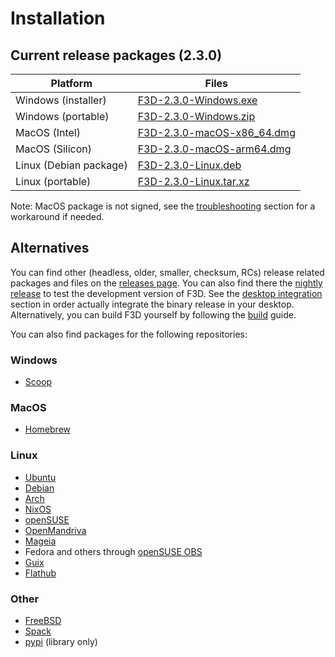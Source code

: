 # Installation

## Current release packages (2.3.0)

| Platform | Files |
| -------- | ----- |
| Windows (installer) | [F3D-2.3.0-Windows.exe](https://github.com/f3d-app/f3d/releases/download/v2.3.0/F3D-2.3.0-Windows-x86_64-raytracing.exe) |
| Windows (portable) | [F3D-2.3.0-Windows.zip](https://github.com/f3d-app/f3d/releases/download/v2.3.0/F3D-2.3.0-Windows-x86_64-raytracing.zip) |
| MacOS (Intel) | [F3D-2.3.0-macOS-x86_64.dmg](https://github.com/f3d-app/f3d/releases/download/v2.3.0/F3D-2.3.0-macOS-x86_64-raytracing.dmg) |
| MacOS (Silicon) | [F3D-2.3.0-macOS-arm64.dmg](https://github.com/f3d-app/f3d/releases/download/v2.3.0/F3D-2.3.0-macOS-arm64.dmg) |
| Linux (Debian package) | [F3D-2.3.0-Linux.deb](https://github.com/f3d-app/f3d/releases/download/v2.3.0/F3D-2.3.0-Linux-x86_64-raytracing.deb) |
| Linux (portable) | [F3D-2.3.0-Linux.tar.xz](https://github.com/f3d-app/f3d/releases/download/v2.3.0/F3D-2.3.0-Linux-x86_64-raytracing.tar.xz) |

Note: MacOS package is not signed, see the [troubleshooting](LIMITATIONS_AND_TROUBLESHOOTING.md) section for a workaround if needed.

## Alternatives

You can find other (headless, older, smaller, checksum, RCs) release related packages and files on the [releases page](https://github.com/f3d-app/f3d/releases).
You can also find there the [nightly release](https://github.com/f3d-app/f3d/releases/tag/nightly) to test the development version of F3D.
See the [desktop integration](DESKTOP_INTEGRATION.md) section in order actually integrate the binary release in your desktop.
Alternatively, you can build F3D yourself by following the [build](../dev/BUILD.md) guide.

You can also find packages for the following repositories:

### Windows

- [Scoop](https://scoop.sh/#/apps?q=f3d&s=0&d=1&o=true)

### MacOS

- [Homebrew](https://formulae.brew.sh/formula/f3d)

### Linux

- [Ubuntu](https://packages.ubuntu.com/search?keywords=f3d&searchon=names&exact=1&suite=all&section=all)
- [Debian](https://packages.debian.org/search?keywords=f3d&searchon=names&exact=1&suite=all&section=all)
- [Arch](https://archlinux.org/packages/extra/x86_64/f3d/)
- [NixOS](https://search.nixos.org/packages?query=f3d)
- [openSUSE](https://software.opensuse.org/package/f3d)
- [OpenMandriva](https://github.com/OpenMandrivaAssociation/f3d)
- [Mageia](https://madb.mageia.org/package/show/source/1/application/0/release/cauldron/name/f3d)
- Fedora and others through [openSUSE OBS](https://build.opensuse.org/package/show/home:AndnoVember:F3D/f3d)
- [Guix](https://packages.guix.gnu.org/packages/f3d/)
- [Flathub](https://flathub.org/apps/details/io.github.f3d_app.f3d)

### Other

- [FreeBSD](https://cgit.freebsd.org/ports/tree/graphics/f3d)
- [Spack](https://packages.spack.io/package.html?name=f3d)
- [pypi](https://pypi.org/project/f3d/) (library only)
